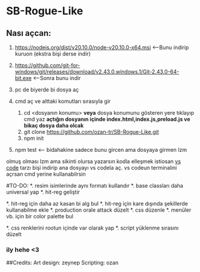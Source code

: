 # SB-Rogue-Like

## Nası açcan:

1. https://nodejs.org/dist/v20.10.0/node-v20.10.0-x64.msi   <--Bunu indirip kuruon (ekstra bişi derse indir)
2. https://github.com/git-for-windows/git/releases/download/v2.43.0.windows.1/Git-2.43.0-64-bit.exe   <--Sonra bunu indir
4. pc de biyerde bi dosya aç
5. cmd aç ve alttaki komutları sırasıyla gir

   1. cd <dosyanın konumu> **veya** dosya konumunu gösteren yere tıklayıp cmd yaz **açtığın dosyanın içinde index.html,index.js,preload.js ve bikaç dosya daha olcak**
   3. git clone https://github.com/ozan-tr/SB-Rogue-Like.git
   5. npm init
6. npm test  <-- bidahakine sadece bunu gircen ama dosyaya girmen lzm  


olmuş olması lzm ama sikinti olursa yazarsın kodla elleşmek istiosan [vs code](https://code.visualstudio.com/download) tarzı bişi indirip ana dosyayı vs codela aç. vs codeun terminalini açrsan cmd yerine kullanabilrsin


#TO-DO:
*. resim isimlerinde aynı formatı kullandır
*. base classları daha universal yap
*. hit-reg geliştir

  *. hit-reg için daha az kasan bi alg bul
  *. hit-reg için kare dışında şekillerde kullanabilme ekle
    *. production orale attack düzelt
*. css düzenle
*. menüler vb. için bir color palette bul

  *. css renklerini rootun içinde var olarak yap
*. script yüklenme sırasını düzelt


### ily hehe <3


##Credits:
Art design: zeynep
Scripting: ozan
